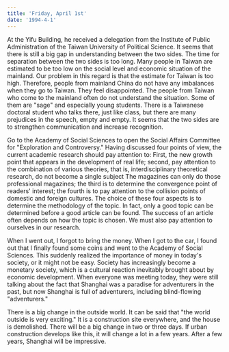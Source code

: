 ```yaml
---
title: 'Friday, April 1st'
date: '1994-4-1'
---
```


At the Yifu Building, he received a delegation from the Institute of Public Administration of the Taiwan University of Political Science. It seems that there is still a big gap in understanding between the two sides. The time for separation between the two sides is too long. Many people in Taiwan are estimated to be too low on the social level and economic situation of the mainland. Our problem in this regard is that the estimate for Taiwan is too high. Therefore, people from mainland China do not have any imbalances when they go to Taiwan. They feel disappointed. The people from Taiwan who come to the mainland often do not understand the situation. Some of them are "sage" and especially young students. There is a Taiwanese doctoral student who talks there, just like class, but there are many prejudices in the speech, empty and empty. It seems that the two sides are to strengthen communication and increase recognition.

Go to the Academy of Social Sciences to open the Social Affairs Committee for "Exploration and Controversy." Having discussed four points of view, the current academic research should pay attention to: First, the new growth point that appears in the development of real life; second, pay attention to the combination of various theories, that is, interdisciplinary theoretical research, do not become a single subject The magazines can only do those professional magazines; the third is to determine the convergence point of readers' interest; the fourth is to pay attention to the collision points of domestic and foreign cultures. The choice of these four aspects is to determine the methodology of the topic. In fact, only a good topic can be determined before a good article can be found. The success of an article often depends on how the topic is chosen. We must also pay attention to ourselves in our research.

When I went out, I forgot to bring the money. When I got to the car, I found out that I finally found some coins and went to the Academy of Social Sciences. This suddenly realized the importance of money in today's society, or it might not be easy. Society has increasingly become a monetary society, which is a cultural reaction inevitably brought about by economic development. When everyone was meeting today, they were still talking about the fact that Shanghai was a paradise for adventurers in the past, but now Shanghai is full of adventurers, including blind-flowing "adventurers."

There is a big change in the outside world. It can be said that "the world outside is very exciting." It is a construction site everywhere, and the house is demolished. There will be a big change in two or three days. If urban construction develops like this, it will change a lot in a few years. After a few years, Shanghai will be impressive.

